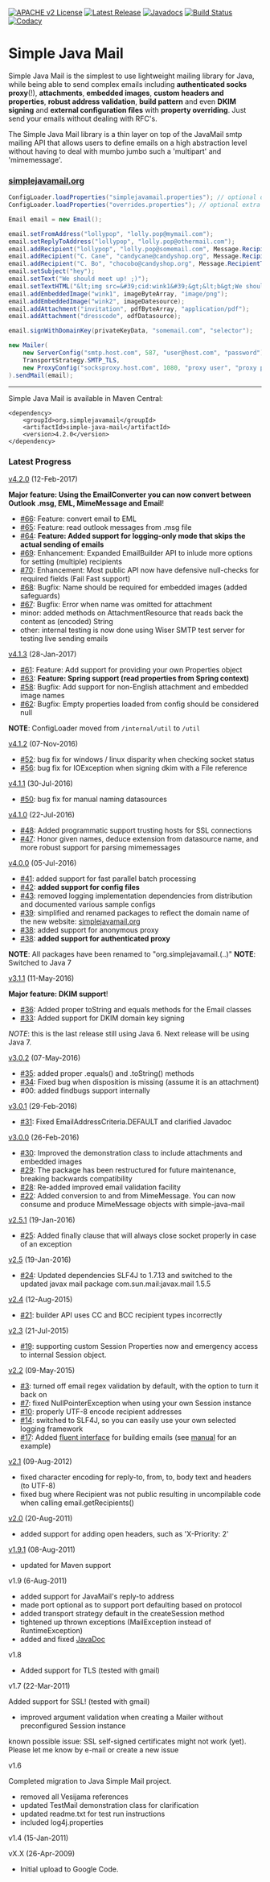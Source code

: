 [![APACHE v2 License](https://img.shields.io/badge/license-apachev2-blue.svg?style=flat)](LICENSE-2.0.txt) [![Latest Release](https://img.shields.io/maven-central/v/org.simplejavamail/simple-java-mail.svg?style=flat)](http://search.maven.org/#search%7Cgav%7C1%7Cg%3A%22org.simplejavamail%22%20AND%20a%3A%22simple-java-mail%22) [![Javadocs](http://www.javadoc.io/badge/org.simplejavamail/simple-java-mail.svg?color=brightgreen)](http://www.javadoc.io/doc/org.simplejavamail/simple-java-mail) [![Build Status](https://img.shields.io/travis/bbottema/simple-java-mail.svg?style=flat)](https://travis-ci.org/bbottema/simple-java-mail) [![Codacy](https://img.shields.io/codacy/9f142ca8c8c640c984835a8ae02d29f3.svg?style=flat)](https://www.codacy.com/app/b-bottema/simple-java-mail)

# Simple Java Mail #

Simple Java Mail is the simplest to use lightweight mailing library for Java, while being able to send complex emails including **authenticated socks proxy**(!), **attachments**, **embedded images**, **custom headers and properties**, **robust address validation**, **build pattern** and even **DKIM signing** and **external configuration files** with **property overriding**. Just send your emails without dealing with RFC's.

The Simple Java Mail library is a thin layer on top of the JavaMail smtp mailing API that allows users to define emails on a high abstraction level without having to deal with mumbo jumbo such a 'multipart' and 'mimemessage'.

### [simplejavamail.org](http://www.simplejavamail.org) ###

```java
ConfigLoader.loadProperties("simplejavamail.properties"); // optional default
ConfigLoader.loadProperties("overrides.properties"); // optional extra

Email email = new Email();

email.setFromAddress("lollypop", "lolly.pop@mymail.com");
email.setReplyToAddress("lollypop", "lolly.pop@othermail.com");
email.addRecipient("lollypop", "lolly.pop@somemail.com", Message.RecipientType.TO);
email.addRecipient("C. Cane", "candycane@candyshop.org", Message.RecipientType.TO);
email.addRecipient("C. Bo", "chocobo@candyshop.org", Message.RecipientType.CC);
email.setSubject("hey");
email.setText("We should meet up! ;)");
email.setTextHTML("&lt;img src=&#39;cid:wink1&#39;&gt;&lt;b&gt;We should meet up!&lt;/b&gt;&lt;img src=&#39;cid:wink2&#39;&gt;");
email.addEmbeddedImage("wink1", imageByteArray, "image/png");
email.addEmbeddedImage("wink2", imageDatesource);
email.addAttachment("invitation", pdfByteArray, "application/pdf");
email.addAttachment("dresscode", odfDatasource);

email.signWithDomainKey(privateKeyData, "somemail.com", "selector");

new Mailer(
    new ServerConfig("smtp.host.com", 587, "user@host.com", "password"),
    TransportStrategy.SMTP_TLS,
    new ProxyConfig("socksproxy.host.com", 1080, "proxy user", "proxy password")
).sendMail(email);
```

---


Simple Java Mail is available in Maven Central:

```
<dependency>
    <groupId>org.simplejavamail</groupId>
    <artifactId>simple-java-mail</artifactId>
    <version>4.2.0</version>
</dependency>
```

### Latest Progress ###

[v4.2.0](http://search.maven.org/#artifactdetails%7Corg.simplejavamail%7Csimple-java-mail%7C4.2.0%7Cjar) (12-Feb-2017)

**Major feature: Using the EmailConverter you can now convert between Outlook .msg, EML, MimeMessage and Email**!

- [#66](https://github.com/bbottema/simple-java-mail/issues/66): Feature: convert email to EML
- [#65](https://github.com/bbottema/simple-java-mail/issues/65): Feature: read outlook messages from .msg file
- [#64](https://github.com/bbottema/simple-java-mail/issues/64): **Feature: Added support for logging-only mode that skips the actual sending of emails**
- [#69](https://github.com/bbottema/simple-java-mail/issues/69): Enhancement: Expanded EmailBuilder API to inlude more options for setting (multiple) recipients
- [#70](https://github.com/bbottema/simple-java-mail/issues/70): Enhancement: Most public API now have defensive null-checks for required fields (Fail Fast support)
- [#68](https://github.com/bbottema/simple-java-mail/issues/68): Bugfix: Name should be required for embedded images (added safeguards)
- [#67](https://github.com/bbottema/simple-java-mail/issues/67): Bugfix: Error when name was omitted for attachment
- minor: added methods on AttachmentResource that reads back the content as (encoded) String
- other: internal testing is now done using Wiser SMTP test server for testing live sending emails


[v4.1.3](http://search.maven.org/#artifactdetails%7Corg.simplejavamail%7Csimple-java-mail%7C4.1.3%7Cjar) (28-Jan-2017)

- [#61](https://github.com/bbottema/simple-java-mail/issues/61): Feature: Add support for providing your own Properties object
- [#63](https://github.com/bbottema/simple-java-mail/issues/63): **Feature: Spring support (read properties from Spring context)**
- [#58](https://github.com/bbottema/simple-java-mail/issues/58): Bugfix: Add support for non-English attachment and embedded image names
- [#62](https://github.com/bbottema/simple-java-mail/issues/62): Bugfix: Empty properties loaded from config should be considered null

**NOTE**: ConfigLoader moved from `/internal/util` to `/util`


[v4.1.2](http://search.maven.org/#artifactdetails%7Corg.simplejavamail%7Csimple-java-mail%7C4.1.2%7Cjar) (07-Nov-2016)

- [#52](https://github.com/bbottema/simple-java-mail/issues/52): bug fix for windows / linux disparity when checking socket status
- [#56](https://github.com/bbottema/simple-java-mail/issues/56): bug fix for IOException when signing dkim with a File reference


[v4.1.1](http://search.maven.org/#artifactdetails%7Corg.simplejavamail%7Csimple-java-mail%7C4.1.1%7Cjar) (30-Jul-2016)

- [#50](https://github.com/bbottema/simple-java-mail/issues/50): bug fix for manual naming datasources


[v4.1.0](http://search.maven.org/#artifactdetails%7Corg.simplejavamail%7Csimple-java-mail%7C4.1.0%7Cjar) (22-Jul-2016)

- [#48](https://github.com/bbottema/simple-java-mail/issues/48): Added programmatic support trusting hosts for SSL connections
- [#47](https://github.com/bbottema/simple-java-mail/issues/47): Honor given names, deduce extension from datasource name, and more robust support for parsing mimemessages


[v4.0.0](http://search.maven.org/#artifactdetails%7Corg.simplejavamail%7Csimple-java-mail%7C4.0.0%7Cjar) (05-Jul-2016)

- [#41](https://github.com/bbottema/simple-java-mail/issues/41): added support for fast parallel batch processing
- [#42](https://github.com/bbottema/simple-java-mail/issues/42): **added support for config files**
- [#43](https://github.com/bbottema/simple-java-mail/issues/43): removed logging implementation dependencies from distribution and documented various sample configs
- [#39](https://github.com/bbottema/simple-java-mail/issues/39): simplified and renamed packages to reflect the domain name of the new website: [simplejavamail.org](http://www.simplejavamail.org)
- [#38](https://github.com/bbottema/simple-java-mail/issues/38): added support for anonymous proxy
- [#38](https://github.com/bbottema/simple-java-mail/issues/38): **added support for authenticated proxy** 

**NOTE**: All packages have been renamed to "org.simplejavamail.(..)"
**NOTE**: Switched to Java 7


[v3.1.1](http://search.maven.org/#artifactdetails%7Corg.codemonkey.simplejavamail%7Csimple-java-mail%7C3.1.1%7Cjar) (11-May-2016)

**Major feature: DKIM support**!

- [#36](https://github.com/bbottema/simple-java-mail/issues/36): Added proper toString and equals methods for the Email classes
- [#33](https://github.com/bbottema/simple-java-mail/issues/33): Added support for DKIM domain key signing

*NOTE*: this is the last release still using Java 6. Next release will be using Java 7.


[v3.0.2](http://search.maven.org/#artifactdetails%7Corg.codemonkey.simplejavamail%7Csimple-java-mail%7C3.0.2%7Cjar) (07-May-2016)

- [#35](https://github.com/bbottema/simple-java-mail/issues/35): added proper .equals() and .toString() methods
- [#34](https://github.com/bbottema/simple-java-mail/issues/34): Fixed bug when disposition is missing (assume it is an attachment)
- #00: added findbugs support internally


[v3.0.1](http://search.maven.org/#artifactdetails%7Corg.codemonkey.simplejavamail%7Csimple-java-mail%7C3.0.1%7Cjar) (29-Feb-2016)

  * [#31](https://github.com/bbottema/simple-java-mail/issues/31): Fixed EmailAddressCriteria.DEFAULT and clarified Javadoc


[v3.0.0](http://search.maven.org/#artifactdetails%7Corg.codemonkey.simplejavamail%7Csimple-java-mail%7C3.0.0%7Cjar) (26-Feb-2016)

  * [#30](https://github.com/bbottema/simple-java-mail/issues/30): Improved the demonstration class to include attachments and embedded images
  * [#29](https://github.com/bbottema/simple-java-mail/issues/29): The package has been restructured for future maintenance, breaking backwards compatibility
  * [#28](https://github.com/bbottema/simple-java-mail/issues/28): Re-added improved email validation facility
  * [#22](https://github.com/bbottema/simple-java-mail/issues/22): Added conversion to and from MimeMessage. You can now consume and produce MimeMessage objects with simple-java-mail

  
[v2.5.1](http://search.maven.org/#artifactdetails%7Corg.codemonkey.simplejavamail%7Csimple-java-mail%7C2.5.1%7Cjar) (19-Jan-2016)

  * [#25](https://github.com/bbottema/simple-java-mail/issues/25): Added finally clause that will always close socket properly in case of an exception

  
[v2.5](http://search.maven.org/#artifactdetails%7Corg.codemonkey.simplejavamail%7Csimple-java-mail%7C2.5%7Cjar) (19-Jan-2016)

  * [#24](https://github.com/bbottema/simple-java-mail/issues/24): Updated dependencies SLF4J to 1.7.13 and switched to the updated javax mail package com.sun.mail:javax.mail 1.5.5

  
[v2.4](http://search.maven.org/#artifactdetails%7Corg.codemonkey.simplejavamail%7Csimple-java-mail%7C2.4%7Cjar) (12-Aug-2015)

  * [#21](https://github.com/bbottema/simple-java-mail/issues/21): builder API uses CC and BCC recipient types incorrectly


[v2.3](http://search.maven.org/#artifactdetails%7Corg.codemonkey.simplejavamail%7Csimple-java-mail%7C2.3%7Cjar) (21-Jul-2015)

  * [#19](https://github.com/bbottema/simple-java-mail/issues/19): supporting custom Session Properties now and emergency access to internal Session object.


[v2.2](http://search.maven.org/#artifactdetails%7Corg.codemonkey.simplejavamail%7Csimple-java-mail%7C2.2%7Cjar) (09-May-2015)

  * [#3](https://github.com/bbottema/simple-java-mail/issues/3): turned off email regex validation by default, with the option to turn it back on
  * [#7](https://github.com/bbottema/simple-java-mail/issues/7): fixed NullPointerException when using your own Session instance
  * [#10](https://github.com/bbottema/simple-java-mail/issues/10): properly UTF-8 encode recipient addresses
  * [#14](https://github.com/bbottema/simple-java-mail/issues/14): switched to SLF4J, so you can easily use your own selected logging framework
  * [#17](https://github.com/bbottema/simple-java-mail/issues/17): Added [fluent interface](http://en.wikipedia.org/wiki/Builder_pattern) for building emails (see [manual](https://github.com/bbottema/simple-java-mail/wiki/Manual) for an example)


[v2.1](http://search.maven.org/#artifactdetails%7Corg.codemonkey.simplejavamail%7Csimple-java-mail%7C2.1%7Cjar) (09-Aug-2012)

  * fixed character encoding for reply-to, from, to, body text and headers (to UTF-8)
  * fixed bug where Recipient was not public resulting in uncompilable code when calling email.getRecipients()


[v2.0](http://search.maven.org/#artifactdetails%7Corg.codemonkey.simplejavamail%7Csimple-java-mail%7C2.0%7Cjar) (20-Aug-2011)

  * added support for adding open headers, such as 'X-Priority: 2'


[v1.9.1](http://search.maven.org/#artifactdetails%7Corg.codemonkey.simplejavamail%7Csimple-java-mail%7C1.9.1%7Cjar) (08-Aug-2011)

  * updated for Maven support


v1.9 (6-Aug-2011)

  * added support for JavaMail's reply-to address
  * made port optional as to support port defaulting based on protocol
  * added transport strategy default in the createSession method
  * tightened up thrown exceptions (MailException instead of RuntimeException)
  * added and fixed [JavaDoc](http://simple-java-mail.googlecode.com/svn/trunk/javadoc/users/index.html)


v1.8

  * Added support for TLS (tested with gmail)


v1.7 (22-Mar-2011)

Added support for SSL! (tested with gmail)

  * improved argument validation when creating a Mailer without preconfigured Session instance

known possible issue: SSL self-signed certificates might not work (yet). Please let me know by e-mail or create a new issue


v1.6

Completed migration to Java Simple Mail project.

  * removed all Vesijama references
  * updated TestMail demonstration class for clarification
  * updated readme.txt for test run instructions
  * included log4j.properties


v1.4 (15-Jan-2011)


vX.X (26-Apr-2009)

  * Initial upload to Google Code.
